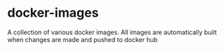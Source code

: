 # docker-images

A collection of various docker images. All images are automatically built when changes are made and pushed to docker hub
